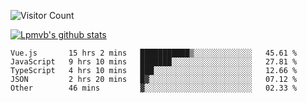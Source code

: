 ![Visitor Count](https://profile-counter.glitch.me/Lpmvb/count.svg)

[![Lpmvb's github stats](https://github-readme-stats.vercel.app/api?username=lpmvb&show_icons=true&title_color=fff&icon_color=79ff97&text_color=9f9f9f&bg_color=151515)](https://github.com/anuraghazra/github-readme-stats)

<!--
Here are some ideas to get you started:

- 🔭 I’m currently working on ...
- 🌱 I’m currently learning ...
- 👯 I’m looking to collaborate on ...
- 🤔 I’m looking for help with ...
- 💬 Ask me about ...
- 📫 How to reach me: ...
- 😄 Pronouns: ...
- ⚡ Fun fact: ...
-->

<!--START_SECTION:waka-->

```text
Vue.js       15 hrs 2 mins   ███████████▒░░░░░░░░░░░░░   45.61 %
JavaScript   9 hrs 10 mins   ███████░░░░░░░░░░░░░░░░░░   27.81 %
TypeScript   4 hrs 10 mins   ███░░░░░░░░░░░░░░░░░░░░░░   12.66 %
JSON         2 hrs 20 mins   █▓░░░░░░░░░░░░░░░░░░░░░░░   07.12 %
Other        46 mins         ▓░░░░░░░░░░░░░░░░░░░░░░░░   02.33 %
```

<!--END_SECTION:waka-->
